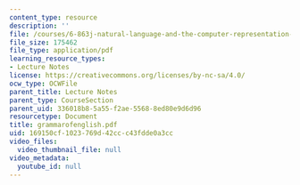 ```yaml
---
content_type: resource
description: ''
file: /courses/6-863j-natural-language-and-the-computer-representation-of-knowledge-spring-2003/169150cf1023769d42ccc43fdde0a3cc_grammarofenglish.pdf
file_size: 175462
file_type: application/pdf
learning_resource_types:
- Lecture Notes
license: https://creativecommons.org/licenses/by-nc-sa/4.0/
ocw_type: OCWFile
parent_title: Lecture Notes
parent_type: CourseSection
parent_uid: 336018b8-5a55-f2ae-5568-8ed80e9d6d96
resourcetype: Document
title: grammarofenglish.pdf
uid: 169150cf-1023-769d-42cc-c43fdde0a3cc
video_files:
  video_thumbnail_file: null
video_metadata:
  youtube_id: null
---
```


